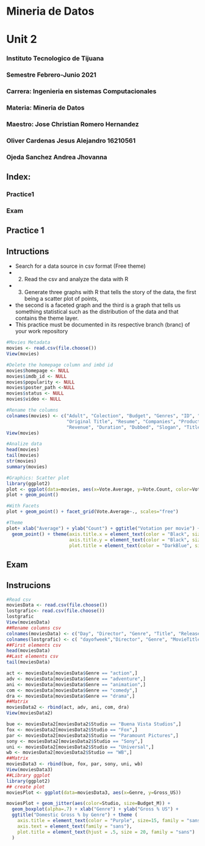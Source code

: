 # Mineria de Datos

# Unit 2

###  Instituto Tecnologico de Tijuana
### Semestre Febrero-Junio 2021
###  Carrera: Ingenieria en sistemas Computacionales
###  Materia: Mineria de Datos
###  Maestro: Jose Christian Romero Hernandez
###   Oliver Cardenas Jesus Alejandro  16210561 
### Ojeda Sanchez Andrea Jhovanna



##  Index:
### Practice1
### Exam








## Practice 1
## Intructions

- Search for a data source in csv format (Free theme)
-  2. Read the csv and analyze the data with R
- 3. Generate three graphs with R that tells the story of the data, the first being a scatter plot of points,
- the second is a faceted graph and the third is a graph that tells us something statistical such as the distribution of the data and that contains the theme layer.
- This practice must be documented in its respective branch (branc) of your work repository

```r
#Movies Metadata
movies <- read.csv(file.choose())
View(movies)

#Delete the homepage column and imbd id
movies$homepage <- NULL
movies$imdb_id <- NULL
movies$popularity <- NULL
movies$poster_path <-NULL
movies$status <- NULL
movies$video <- NULL

#Rename the columns
colnames(movies) <- c("Adult", "Colection", "Budget", "Genres", "ID", "Original Languaje", 
                      "Original Title", "Resume", "Companies", "Production Countries", "Release date", 
                      "Revenue", "Duration", "Dubbed", "Slogan", "Title", "Vote.Average", "Vote.Count")
View(movies)

#Analize data
head(movies)
tail(movies)
str(movies)
summary(movies)

#Graphics: Scatter plot
library(ggplot2)
plot <- ggplot(data=movies, aes(x=Vote.Average, y=Vote.Count, color=Vote.Average))
plot + geom_point()

#With Facets
plot + geom_point() + facet_grid(Vote.Average~., scales="free")

#Theme
plot+ xlab("Average") + ylab("Count") + ggtitle("Votation per movie") + 
  geom_point() + theme(axis.title.x = element_text(color = "Black", size=17), 
                       axis.title.y = element_text(color = "Black", size=17), 
                       plot.title = element_text(color = "DarkBlue", size = 20, family = "Courier"))
```

## Exam
## Instrucions

```r
#Read csv
moviesData <- read.csv(file.choose())
lostgrafic<- read.csv(file.choose())
lostgrafic
View(moviesData)
##Rename columns csv 
colnames(moviesData) <- c("Day", "Director", "Genre", "Title", "Release Date", "Studio", "Adjusted_GrossM", "Budget_M", "GrossM", "ImDb_Rating", "Movie_Lens_Rating", "OverseasM", "Overseas", "ProfitM", "Profit", "Runtime(min)", "USM", "Gross_US")
colnames(lostgrafic) <- c( "dayofweek","Director", "Genre", "MovieTitle", "ReleaseDate","Studio","adjustedGrossmillions" ,"Budgetmillions","Grossmillions" ,"IMDBRating"," MovieLens","overseasmillions","overseas","profitmillions","profit","runtimemillions","usmillions","GrossUS")
##First elements csv
head(moviesData)
##Last elements csv
tail(moviesData)

act <- moviesData[moviesData$Genre == "action",]
adv <- moviesData[moviesData$Genre == "adventure",]
ani <- moviesData[moviesData$Genre == "animation",]
com <- moviesData[moviesData$Genre == "comedy",]
dra <- moviesData[moviesData$Genre == "drama",]
##Matrix
moviesData2 <- rbind(act, adv, ani, com, dra)
View(moviesData2)

bue <- moviesData2[moviesData2$Studio == "Buena Vista Studios",]
fox <- moviesData2[moviesData2$Studio == "Fox",]
par <- moviesData2[moviesData2$Studio == "Paramount Pictures",]
sony <- moviesData2[moviesData2$Studio == "Sony",]
uni <- moviesData2[moviesData2$Studio == "Universal",]
wb <- moviesData2[moviesData2$Studio == "WB",]
##Matrix
moviesData3 <- rbind(bue, fox, par, sony, uni, wb)
View(moviesData3)
##Library ggplot
library(ggplot2)
## create plot
moviesPlot <- ggplot(data=moviesData3, aes(x=Genre, y=Gross_US))

moviesPlot + geom_jitter(aes(color=Studio, size=Budget_M)) + 
  geom_boxplot(alpha=.7) + xlab("Genre") + ylab("Gross % US") + 
  ggtitle("Domestic Gross % by Genre") + theme (
    axis.title = element_text(color = "Purple", size=15, family = "sans"),
    axis.text = element_text(family = "sans"),
    plot.title = element_text(hjust = .5, size = 20, family = "sans")
  ) 
```

